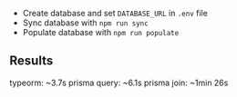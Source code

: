 - Create database and set `DATABASE_URL` in `.env` file
- Sync database with `npm run sync`
- Populate database with `npm run populate`

## Results

typeorm: ~3.7s
prisma query: ~6.1s
prisma join: ~1min 26s
